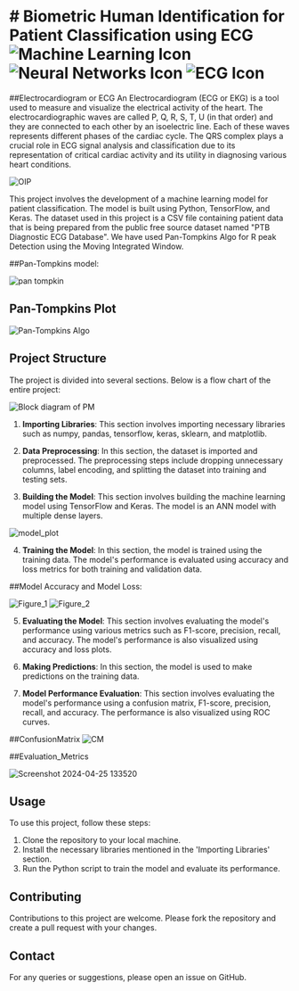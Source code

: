 # # Biometric Human Identification for Patient Classification using ECG ![Machine Learning Icon](https://dev.to/github/10-standout-github-profile-readmes-h2o) ![Neural Networks Icon](https://github.com/tovacinni/cv-gfx-ml-icons) ![ECG Icon](https://github.com/Readme-Workflows/Readme-Icons)


##Electrocardiogram or ECG
An Electrocardiogram (ECG or EKG) is a tool used to measure and visualize the electrical activity of the heart.
The electrocardiographic waves are called P, Q, R, S, T, U (in that order) and they are connected to each other by an isoelectric line. Each of these waves represents different phases of the cardiac cycle.
The QRS complex plays a crucial role in ECG signal analysis and classification due to its representation of critical cardiac activity and its utility in diagnosing various heart conditions.

![OIP](https://github.com/code-red-Marshall/Biometric-Human-Identification/assets/82904501/a883064e-4a7b-4a36-b0ef-3f41f728a9a3)



This project involves the development of a machine learning model for patient classification. The model is built using Python, TensorFlow, and Keras. The dataset used in this project is a CSV file containing patient data that is being prepared from the public free source dataset named "PTB Diagnostic ECG Database". We have used Pan-Tompkins Algo for R peak Detection using the Moving Integrated Window.

##Pan-Tompkins model:

![pan tompkin](https://github.com/code-red-Marshall/Biometric-Human-Identification-/assets/82904501/69e50a46-2481-4a31-b2d6-8fef4a9f4262)


## Pan-Tompkins Plot
![Pan-Tompkins Algo](https://github.com/code-red-Marshall/Biometric-Human-Identification-/assets/82904501/6646b850-d883-49d5-a87b-6878f463e95f)

## Project Structure

The project is divided into several sections. Below is a flow chart of the entire project: 

![Block diagram of PM](https://github.com/code-red-Marshall/Biometric-Human-Identification-/assets/82904501/50591d2d-3dcc-40db-ab89-bc7a9d6e3987)

1. **Importing Libraries**: This section involves importing necessary libraries such as numpy, pandas, tensorflow, keras, sklearn, and matplotlib.

2. **Data Preprocessing**: In this section, the dataset is imported and preprocessed. The preprocessing steps include dropping unnecessary columns, label encoding, and splitting the dataset into training and testing sets.

3. **Building the Model**: This section involves building the machine learning model using TensorFlow and Keras. The model is an ANN model with multiple dense layers.

![model_plot](https://github.com/code-red-Marshall/Biometric-Human-Identification-/assets/82904501/9626dbfb-b035-4de6-be22-99eb59b76123)

4. **Training the Model**: In this section, the model is trained using the training data. The model's performance is evaluated using accuracy and loss metrics for both training and validation data.

##Model Accuracy and Model Loss:

![Figure_1](https://github.com/code-red-Marshall/Biometric-Human-Identification-/assets/82904501/d996bf57-cdf2-4d46-a16a-9f6feafcd2a6)
![Figure_2](https://github.com/code-red-Marshall/Biometric-Human-Identification-/assets/82904501/614e861c-064c-4f49-9a7a-737244ad453f)

5. **Evaluating the Model**: This section involves evaluating the model's performance using various metrics such as F1-score, precision, recall, and accuracy. The model's performance is also visualized using accuracy and loss plots.

6. **Making Predictions**: In this section, the model is used to make predictions on the training data.

7. **Model Performance Evaluation**: This section involves evaluating the model's performance using a confusion matrix, F1-score, precision, recall, and accuracy. The performance is also visualized using ROC curves.

##ConfusionMatrix
![CM](https://github.com/code-red-Marshall/Biometric-Human-Identification-/assets/82904501/b27f5c80-029e-4232-8e4b-3f831cf363c5)

##Evaluation_Metrics

![Screenshot 2024-04-25 133520](https://github.com/code-red-Marshall/Biometric-Human-Identification-/assets/82904501/bcd648f3-b31b-4c4c-a4cb-6c1a0a99b18d)



## Usage

To use this project, follow these steps:

1. Clone the repository to your local machine.
2. Install the necessary libraries mentioned in the 'Importing Libraries' section.
3. Run the Python script to train the model and evaluate its performance.

## Contributing

Contributions to this project are welcome. Please fork the repository and create a pull request with your changes.

## Contact

For any queries or suggestions, please open an issue on GitHub.

